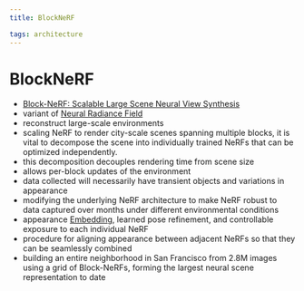 ```yaml
---
title: BlockNeRF

tags: architecture 
---
```


# BlockNeRF
- [Block-NeRF: Scalable Large Scene Neural View Synthesis](https://arxiv.org/abs/2202.05263)
- variant of [Neural Radiance Field](Neural%20Radiance%20Field.md)
- reconstruct large-scale environments
- scaling NeRF to render city-scale scenes spanning multiple blocks, it is vital to decompose the scene into individually trained NeRFs that can be optimized independently.
- this decomposition decouples rendering time from scene size
- allows per-block updates of the environment
- data collected will necessarily have transient objects and variations in appearance
- modifying the underlying NeRF architecture to make NeRF robust to data captured over months under different environmental conditions
- appearance [Embedding](Embedding.md), learned pose refinement, and controllable exposure to each individual NeRF
- procedure for aligning appearance between adjacent NeRFs so that they can be seamlessly combined
- building an entire neighborhood in San Francisco from 2.8M images using a grid of Block-NeRFs, forming the largest neural scene representation to date






















































